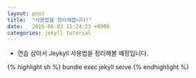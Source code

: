 ```yaml
---
layout: post
title:  "사용법을 정리해봅니다!"
date:   2016-06-03 11:24:23 +0900
categories: jekyll tutorial
---
```


- 연습 삼아서 Jeykyll 사용법을 정리해볼 예정입니다.

{% highlight sh %}
bundle exec jekyll serve
{% endhighlight %}
